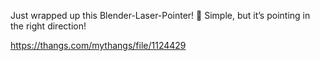 Just wrapped up this Blender-Laser-Pointer! 🔴 Simple, but it’s pointing in the right direction!

https://thangs.com/mythangs/file/1124429
